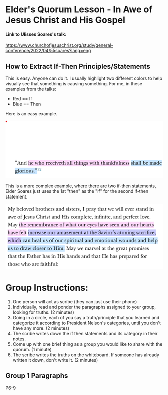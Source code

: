 # Elder's Quorum Lesson - In Awe of Jesus Christ and His Gospel

#### Link to Ulisses Soares's talk: 
https://www.churchofjesuschrist.org/study/general-conference/2022/04/55soares?lang=eng

## How to Extract If-Then Principles/Statements

This is easy. Anyone can do it. I usually highlight two different colors to help visually see that something is causing something. For me, in these examples from the talks: 
* Red == If 
* Blue == Then

Here is an easy example. 

![ex2](ex2ifthen.png)

This is a more complex example, where there are two if-then statements, Elder Soares just uses the 1st "then" as the "if" for the second if-then statement.

![ex1](ex1ifthen.png)

# Group Instructions: 
1. One person will act as scribe (they can just use their phone)
4. Individually, read and ponder the paragraphs assigned to your group, looking for truths. (2 minutes)
6. Going in a circle, each of you say a truth/principle that you learned and categorize it according to President Nelson's categories, until you don't have any more. (2 minutes)
7. The scribe writes down the if then statements and its category in their notes. 
8. Come up with one brief thing as a group you would like to share with the quorum. (1 minute)
9. The scribe writes the truths on the whiteboard. If someone has already written it down, don't write it. (2 minutes)

## Group 1 Paragraphs
P6-9


